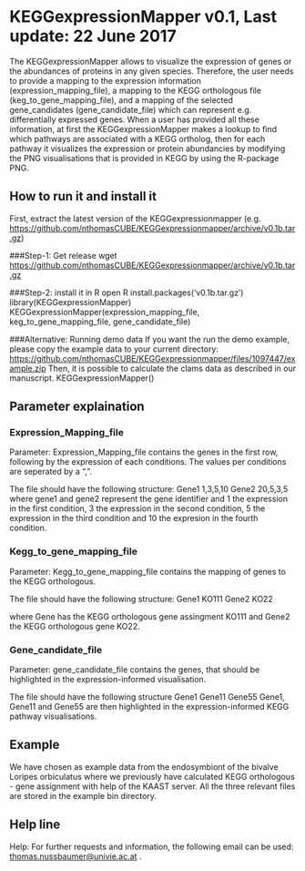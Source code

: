 # KEGGexpressionMapper v0.1, Last update: 22 June 2017
The KEGGexpressionMapper allows to visualize the expression of genes or the abundances of proteins in any given species. Therefore, the user needs to provide a mapping to the expression information (expression_mapping_file), a mapping to the KEGG orthologous file (keg_to_gene_mapping_file), and a mapping of the selected gene_candidates (gene_candidate_file) which can represent e.g. differentially expressed genes. When a user has provided all these information, at first the KEGGexpressionMapper makes a lookup to find which pathways are associated with a KEGG ortholog, then for each pathway it visualizes the expression or protein abundancies by modifying the PNG visualisations that is provided in KEGG by using the R-package PNG.

## How to run it and install it

First, extract the latest version of the KEGGexpressionmapper (e.g. https://github.com/nthomasCUBE/KEGGexpressionmapper/archive/v0.1b.tar.gz)

###Step-1: Get release
wget https://github.com/nthomasCUBE/KEGGexpressionmapper/archive/v0.1b.tar.gz

###Step-2: install it in R
open R
install.packages(‘v0.1b.tar.gz’)
library(KEGGexpressionMapper)
KEGGexpressionMapper(expression_mapping_file, keg_to_gene_mapping_file, gene_candidate_file)

###Alternative: Running demo data
If you want the run the demo example, please copy the example data to your current directory: https://github.com/nthomasCUBE/KEGGexpressionmapper/files/1097447/example.zip
Then, it is possible to calculate the clams data as described in our manuscript.
KEGGexpressionMapper()


## Parameter explaination
### Expression_Mapping_file
Parameter: Expression_Mapping_file contains the genes in the first row, following by the expression of each conditions. The values per conditions are seperated by a “,”.

The file should have the following structure:
Gene1 1,3,5,10
Gene2 20,5,3,5
where gene1 and gene2 represent the gene identifier and 1 the expression in the first condition, 3 the expression in the second condition, 5 the expression in the third condition and 10 the expresion in the fourth condition.

### Kegg_to_gene_mapping_file
Parameter: Kegg_to_gene_mapping_file contains the mapping of genes to the KEGG orthologous.

The file should have the following structure:
Gene1 KO111
Gene2 KO22

where Gene has the KEGG orthologous gene assingment KO111 and Gene2 the KEGG orthologous gene KO22.

### Gene_candidate_file 
Parameter: gene_candidate_file contains the genes, that should be highlighted in the expression-informed visualisation.

The file should have the following structure
Gene1
Gene11
Gene55
Gene1, Gene11 and Gene55 are then highlighted in the expression-informed KEGG pathway visualisations.

## Example
We have chosen as example data from the endosymbiont of the bivalve Loripes orbiculatus where we previously have calculated KEGG orthologous - gene assignment with help of the KAAST server. 
All the three relevant files are stored in the example bin directory.

## Help line
Help:
For further requests and information, the following email can be used: thomas.nussbaumer@univie.ac.at .



